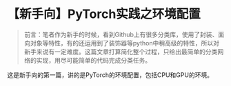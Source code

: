 # 【新手向】PyTorch实践之环境配置

> 前言：笔者作为新手的时候，看到Github上有很多分类库，使用了封装、面向对象等特性，有的还运用到了装饰器等python中稍高级的特性，所以对新手来说有一定难度。这篇文章打算简化整个过程，只给出最简单的分类网络的实现，用尽可能简单的代码完成分类任务。
>

这是新手向的第一篇，讲的是PyTorch的环境配置，包括CPU和GPU的环境。

